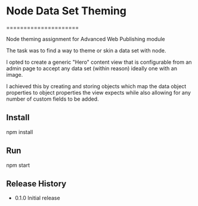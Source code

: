 # Node Data Set Theming
=====================

Node theming assignment for Advanced Web Publishing module

The task was to find a way to theme or skin a data set with node.

I opted to create a generic "Hero" content view that is configurable from an admin page to accept any data set (within reason) ideally one with an image. 

I achieved this by creating and storing objects which map the data object properties to object properties the view expects while also allowing for any number of custom fields to be added.

## Install

  npm install

## Run

 npm start 


## Release History

* 0.1.0 Initial release
